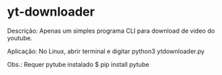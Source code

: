 # yt-downloader

Descrição:
Apenas um simples programa CLI para download de video do youtube.

Aplicação:
No Linux, abrir terminal e digitar python3 ytdownloader.py

Obs.: Requer pytube instalado 
$ pip install pytube
